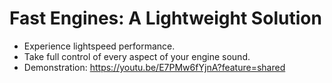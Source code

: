 # Fast Engines: A Lightweight Solution

- Experience lightspeed performance.
- Take full control of every aspect of your engine sound.
- Demonstration: https://youtu.be/E7PMw6fYjnA?feature=shared
